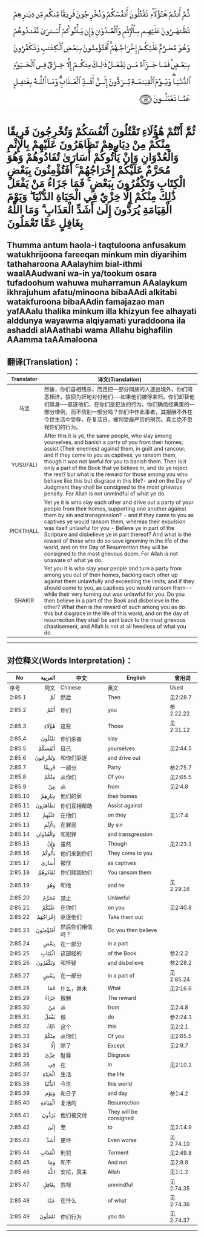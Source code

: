 ![002:085](images/002_085.gif)

#  ثُمَّ أَنْتُمْ هَٰؤُلَاءِ تَقْتُلُونَ أَنْفُسَكُمْ وَتُخْرِجُونَ فَرِيقًا مِنْكُمْ مِنْ دِيَارِهِمْ تَظَاهَرُونَ عَلَيْهِمْ بِالْإِثْمِ وَالْعُدْوَانِ وَإِنْ يَأْتُوكُمْ أُسَارَىٰ تُفَادُوهُمْ وَهُوَ مُحَرَّمٌ عَلَيْكُمْ إِخْرَاجُهُمْ ۚ أَفَتُؤْمِنُونَ بِبَعْضِ الْكِتَابِ وَتَكْفُرُونَ بِبَعْضٍ ۚ فَمَا جَزَاءُ مَنْ يَفْعَلُ ذَٰلِكَ مِنْكُمْ إِلَّا خِزْيٌ فِي الْحَيَاةِ الدُّنْيَا ۖ وَيَوْمَ الْقِيَامَةِ يُرَدُّونَ إِلَىٰ أَشَدِّ الْعَذَابِ ۗ وَمَا اللَّهُ بِغَافِلٍ عَمَّا تَعْمَلُونَ 

## Thumma antum haola-i taqtuloona anfusakum watukhrijoona fareeqan minkum min diyarihim tathaharoona AAalayhim bial-ithmi waalAAudwani wa-in ya/tookum osara tufadoohum wahuwa muharramun AAalaykum ikhrajuhum afatu/minoona bibaAAdi alkitabi watakfuroona bibaAAdin famajazao man yafAAalu thalika minkum illa khizyun fee alhayati alddunya wayawma alqiyamati yuraddoona ila ashaddi alAAathabi wama Allahu bighafilin AAamma taAAmaloona

## 翻译(Translation)：

| Translator | 译文(Translation)                                            |
| :--------: | ------------------------------------------------------------ |
|    马坚    | 然後，你们自相残杀，而且把一部分同族的人逐出境外，你们同恶相济，狼狈为奸地对付他们──如果他们被俘来归，你们却替他们赎身──驱逐他们，在你们是犯法的行为。你们确信经典里的一部分律例，而不信别一部分吗？你们中作此事者，其报酬不外在今世生活中受辱，在复活日，被判受最严厉的刑罚。真主绝不忽视你们的行为。 |
|  YUSUFALI  | After this it is ye, the same people, who slay among yourselves, and banish a party of you from their homes; assist (Their enemies) against them, in guilt and rancour; and if they come to you as captives, ye ransom them, though it was not lawful for you to banish them. Then is it only a part of the Book that ye believe in, and do ye reject the rest? but what is the reward for those among you who behave like this but disgrace in this life?- and on the Day of Judgment they shall be consigned to the most grievous penalty. For Allah is not unmindful of what ye do. |
| PICKTHALL  | Yet ye it is who slay each other and drive out a party of your people from their homes, supporting one another against them by sin and transgression? - and if they came to you as captives ye would ransom them, whereas their expulsion was itself unlawful for you - Believe ye in part of the Scripture and disbelieve ye in part thereof? And what is the reward of those who do so save ignominy in the life of the world, and on the Day of Resurrection they will be consigned to the most grievous doom. For Allah is not unaware of what ye do. |
|   SHAKIR   | Yet you it is who slay your people and turn a party from among you out of their homes, backing each other up against them unlawfully and exceeding the limits; and if they should come to you, as captives you would ransom them-- while their very turning out was unlawful for you. Do you then believe in a part of the Book and disbelieve in the other? What then is the reward of such among you as do this but disgrace in the life of this world, and on the day of resurrection they shall be sent back to the most grievous chastisement, and Allah is not at all heedless of what you do. |

---

## 对位释义(Words Interpretation)：

| No      |  العربية | 中文             | English                | 曾用词    |
| ------- | -------: | ---------------- | ---------------------- | --------- |
| 序号    |     阿文 | Chinese          | 英文                   | Used      |
| 2:85.1  |       ثُمَّ | 然后             | Then                   | 见2:28.7  |
| 2:85.2  |     أَنْتُمْ | 你们             | you                    | 参2:22.22 |
| 2:85.3  |    هَٰؤُلَاءِ | 这些             | Those                  | 见2:31.12 |
| 2:85.4  |   تَقْتُلُونَ | 你们杀害         | slay                   |           |
| 2:85.5  |   أَنْفُسَكُمْ | 自己             | yourselves             | 见2:44.5  |
| 2:85.6  |  وَتُخْرِجُونَ | 和你们驱逐       | and drive out          |           |
| 2:85.7  |    فَرِيقًا | 一部分           | Party                  | 参2:75.7  |
| 2:85.8  |     مِنْكُمْ | 从你们           | Of you                 | 见2:65.5  |
| 2:85.9  |       مِنْ | 从               | from                   | 见2:4.8   |
| 2:85.10 |   دِيَارِهِمْ | 他们的家         | their homes            |           |
| 2:85.11 |  تَظَاهَرُونَ | 你们互相帮助     | Assist against         |           |
| 2:85.12 |    عَلَيْهِمْ | 在他们           | on they                | 见1:7.4   |
| 2:85.13 |   بِالْإِثْمِ | 在罪恶           | By sin                 |           |
| 2:85.14 | وَالْعُدْوَانِ | 和犯罪           | and transgression      |           |
| 2:85.15 |      وَإِنْ | 虽然             | Though                 | 见2:23.1  |
| 2:85.16 |   يَأْتُوكُمْ | 他们来到你们     | They come to you       |           |
| 2:85.17 |    أُسَارَىٰ | 被俘             | as captives            |           |
| 2:85.18 |  تُفَادُوهُمْ | 你们赎回他们     | You ransom them        |           |
| 2:85.19 |      وَهُوَ | 和他             | and he                 | 见2:29.16 |
| 2:85.20 |     مُحَرَّمٌ | 禁止             | Unlawful               |           |
| 2:85.21 |    عَلَيْكُمْ | 在你们           | on you                 | 见2:40.8  |
| 2:85.22 |  إِخْرَاجُهُمْ | 驱逐他们         | Take them out          |           |
| 2:85.23 | أَفَتُؤْمِنُونَ | 然后你们相信吗？ | Do you then believe    |           |
| 2:85.24 |     بِبَعْضِ | 在一部分         | in a part              |           |
| 2:85.25 |   الْكِتَابِ | 这部经的         | of the Book            | 参2:2.2   |
| 2:85.26 |  وَتَكْفُرُونَ | 和怀疑           | and disbelieve         | 参2:28.2  |
| 2:85.27 |     بِبَعْضٍ | 在一部分         | in a part of           | 见2:85.24 |
| 2:85.28 |      فَمَا | 什么，并未       | What                   | 见2:16.6  |
| 2:85.29 |     جَزَاءُ | 报酬             | The reward             |           |
| 2:85.30 |       مَنْ | 从               | from                   | 见2:4.8   |
| 2:85.31 |     يَفْعَلُ | 做               | do                     | 参2:24.3  |
| 2:85.32 |      ذَٰلِكَ | 这个             | this                   | 见2:2.1   |
| 2:85.33 |     مِنْكُمْ | 从你们           | Of you                 | 见2:65.5  |
| 2:85.34 |      إِلَّا | 除了             | Except                 | 见2:9.7   |
| 2:85.35 |      خِزْيٌ | 耻辱             | Disgrace               |           |
| 2:85.36 |       فِي | 在               | in                     | 见2:10.1  |
| 2:85.37 |   الْحَيَاةِ | 生活             | the life               |           |
| 2:85.38 |   الدُّنْيَا | 今世             | this world             |           |
| 2:85.39 |     وَيَوْمَ | 和日子           | and day                | 参1:4.2   |
| 2:85.40 |  الْقِيَامَةِ | 复活的           | Resurrection           |           |
| 2:85.41 |    يُرَدُّونَ | 他们被交付       | They will be consigned |           |
| 2:85.42 |      إِلَىٰ | 至               | to                     | 见2:14.9  |
| 2:85.43 |      أَشَدِّ | 更坏             | Even worse             | 见2:74.10 |
| 2:85.44 |   الْعَذَابِ | 刑罚             | Torment                | 见2:49.8  |
| 2:85.45 |      وَمَا | 和不             | And not                | 见2:9.9   |
| 2:85.46 |     اللَّهُ | 安拉，真主       | Allah                  | 见1:1.2   |
| 2:85.47 |    بِغَافِلٍ | 忽视             | unmindful              | 见2:74.35 |
| 2:85.48 |      عَمَّا | 在什么           | of what                | 见2:74.36 |
| 2:85.49 |   تَعْمَلُونَ | 你们行为         | you do                 | 见2:74.37 |

---
